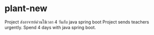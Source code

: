 # plant-new
Project ส่งอาจารย์ด่วนใช้เวลา 4 วันกับ java spring boot
Project sends teachers urgently. Spend 4 days with java spring boot.
